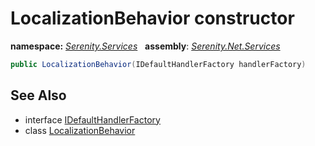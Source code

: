# LocalizationBehavior constructor
**namespace:** *[Serenity.Services](../../README.md#serenity.services-namespace)*   **assembly**: *[Serenity.Net.Services](../../README.md)*

```csharp
public LocalizationBehavior(IDefaultHandlerFactory handlerFactory)
```

## See Also

* interface [IDefaultHandlerFactory](../IDefaultHandlerFactory.md)
* class [LocalizationBehavior](../LocalizationBehavior.md)